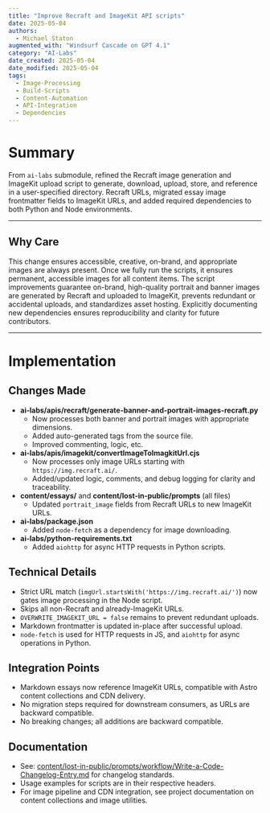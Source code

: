 ```yaml
---
title: "Improve Recraft and ImageKit API scripts"
date: 2025-05-04
authors:
  - Michael Staton
augmented_with: "Windsurf Cascade on GPT 4.1"
category: "AI-Labs"
date_created: 2025-05-04
date_modified: 2025-05-04
tags:
  - Image-Processing
  - Build-Scripts
  - Content-Automation
  - API-Integration
  - Dependencies
---
```


# Summary
From `ai-labs` submodule, refined the Recraft image generation and ImageKit upload script to generate, download, upload, store, and reference in a user-specified directory. Recraft URLs, migrated essay image frontmatter fields to ImageKit URLs, and added required dependencies to both Python and Node environments.

***

## Why Care
This change ensures accessible, creative, on-brand, and appropriate images are always present.  Once we fully run the scripts, it ensures permanent, accessible images for all content items.  The script improvements guarantee on-brand, high-quality portrait and banner images are generated by Recraft and uploaded to ImageKit, prevents redundant or accidental uploads, and standardizes asset hosting. Explicitly documenting new dependencies ensures reproducibility and clarity for future contributors.

***

# Implementation

## Changes Made
- **ai-labs/apis/recraft/generate-banner-and-portrait-images-recraft.py**
  - Now processes both banner and portrait images with appropriate dimensions.
  - Added auto-generated tags from the source file. 
  - Improved commenting, logic, etc.
- **ai-labs/apis/imagekit/convertImageToImagkitUrl.cjs**
  - Now processes only image URLs starting with `https://img.recraft.ai/`.
  - Added/updated logic, comments, and debug logging for clarity and traceability.
- **content/essays/** and **content/lost-in-public/prompts** (all files)
  - Updated `portrait_image` fields from Recraft URLs to new ImageKit URLs.
- **ai-labs/package.json**
  - Added `node-fetch` as a dependency for image downloading.
- **ai-labs/python-requirements.txt**
  - Added `aiohttp` for async HTTP requests in Python scripts.

## Technical Details
- Strict URL match (`imgUrl.startsWith('https://img.recraft.ai/')`) now gates image processing in the Node script.
- Skips all non-Recraft and already-ImageKit URLs.
- `OVERWRITE_IMAGEKIT_URL = false` remains to prevent redundant uploads.
- Markdown frontmatter is updated in-place after successful upload.
- `node-fetch` is used for HTTP requests in JS, and `aiohttp` for async operations in Python.

## Integration Points
- Markdown essays now reference ImageKit URLs, compatible with Astro content collections and CDN delivery.
- No migration steps required for downstream consumers, as URLs are backward compatible.
- No breaking changes; all additions are backward compatible.

## Documentation
- See: [content/lost-in-public/prompts/workflow/Write-a-Code-Changelog-Entry.md](../lost-in-public/prompts/workflow/Write-a-Code-Changelog-Entry.md) for changelog standards.
- Usage examples for scripts are in their respective headers.
- For image pipeline and CDN integration, see project documentation on content collections and image utilities.
